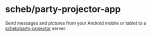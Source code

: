scheb/party-projector-app
=========================

Send messages and pictures from your Android mobile or tablet to a
[scheb/party-projector](https://github.com/scheb/party-projector) server.
